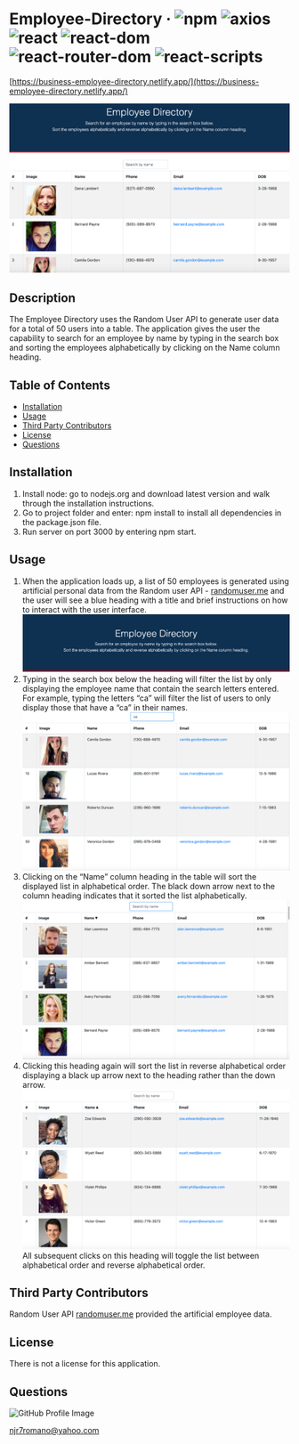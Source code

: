 # Employee-Directory &middot; ![npm](https://img.shields.io/badge/npm-6.14.5-blue) ![axios](https://img.shields.io/badge/axios-0.19.2-blue) ![react](https://img.shields.io/badge/react-16.13.1-blue) ![react-dom](https://img.shields.io/badge/reactdom-16.13.1-blue) ![react-router-dom](https://img.shields.io/badge/reactrouterdom-5.2.0-blue) ![react-scripts](https://img.shields.io/badge/reactscripts-3.4.1-blue) 

[https://business-employee-directory.netlify.app/](https://business-employee-directory.netlify.app/)

![Employee-Directory](/public/images/Employee-Directory.png) 

## Description 
The Employee Directory uses the Random User API to generate user data for a total of 50 users into a table. The application gives the user the capability to search for an employee by name by typing in the search box and sorting the employees alphabetically by clicking on the Name column heading. 

## Table of Contents 
* [Installation](#installation) 
* [Usage](#usage) 
* [Third Party Contributors](#third-party-contributors) 
* [License](#license) 
* [Questions](#questions) 
 
## Installation 
1.  Install node: go to nodejs.org and download latest version and walk through the installation instructions.  
2.  Go to project folder and enter: npm install to install all dependencies in the package.json file.  
3.  Run server on port 3000 by entering npm start.  
 
## Usage 
1.  When the application loads up, a list of 50 employees is generated using artificial personal data from the Random user API -  [randomuser.me](https://randomuser.me) and the user will see a blue heading with a title and brief instructions on how to interact with the user interface. ![Employee-Directory-Heading](/public/images/Employee-Directory-Heading.png) 
2.  Typing in the search box below the heading will filter the list by only displaying the employee name that contain the search letters entered. For example, typing the letters “ca” will filter the list of users to only display those that have a “ca” in their names. ![Employee-Directory-Search-Box-Filter](/public/images/Employee-Directory-Search-Box-Filter.png) 
3.  Clicking on the “Name” column heading in the table will sort the displayed list in alphabetical order. The black down arrow next to the column heading indicates that it sorted the list alphabetically. ![Employee-Directory-Alpha-Order](/public/images/Employee-Directory-Alpha-Order.png)
4.  Clicking this heading again will sort the list in reverse alphabetical order displaying a black up arrow next to the heading rather than the down arrow. ![Employee-Directory-Reverse-Alpha-Sort](/public/images/Employee-Directory-Reverse-Alpha-Sort.png) All subsequent clicks on this heading will toggle the list between alphabetical order and reverse alphabetical order.   
 
## Third Party Contributors 
Random User API [randomuser.me](https://randomuser.me) provided the artificial employee data.

## License 
There is not a license for this application. 

## Questions 
![GitHub Profile Image](https://avatars.githubusercontent.com/u/6642173?) 

 njr7romano@yahoo.com
